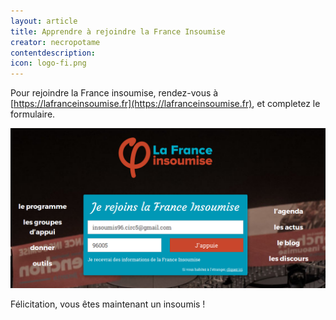 ```yaml
---
layout: article
title: Apprendre à rejoindre la France Insoumise
creator: necropotame
contentdescription:
icon: logo-fi.png
---
```


Pour rejoindre la France insoumise, rendez-vous à [https://lafranceinsoumise.fr](https://lafranceinsoumise.fr), et completez le formulaire.

![Copie d’écran du formulaire de d'adhésion à la France Insoumise](/assets/images/screenshots/franceinsoumise-form.png)

Félicitation, vous êtes maintenant un insoumis !
